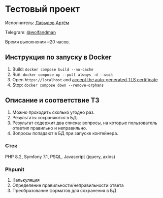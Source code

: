 # Тестовый проект

Исполнитель: [Давыдов Артём](https://hh.ru/resume/1f3a6edbff03b7e1ac0039ed1f676c66373078)

Telegram: [@wolfandman](https://t.me/wolfandman)

Время выполнения ~20 часов.

## Инструкция по запуску в Docker

1. Build: `docker compose build --no-cache`
2. Run: `docker compose up --pull always -d --wait`
3. Open `https://localhost`
   and [accept the auto-generated TLS certificate](https://stackoverflow.com/a/15076602/1352334)
4. Stop: `docker compose down --remove-orphans`

## Описание и соответствие ТЗ

1. Можно проходить сколько угодно раз.
2. Результаты сохраняются в БД.
3. Результат содержит два списка: вопросы, на которые пользователь ответил правильно и неправильно.
4. Вопросы попадают в БД при запуске контейнера.

### Стек

PHP 8.2, Symfony 7.1, PSQL, Javascript (jquery, axios)

### Phpunit

1. Калькуляция
2. Определение правильности/неправильности ответа
3. Преобразование форматов для сохранения в БД.

